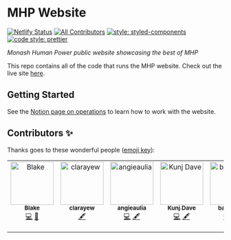 # MHP Website

[![Netlify Status](https://api.netlify.com/api/v1/badges/4e11de4f-08a6-455e-a138-2c241560a582/deploy-status)](https://app.netlify.com/sites/mhp-test/deploys)
[![All Contributors](https://img.shields.io/badge/all_contributors-2-orange.svg?style=flat-square)](#contributors)
[![style: styled-components](https://img.shields.io/badge/style-%F0%9F%92%85%20styled--components-orange.svg?colorB=daa357&colorA=db748e)](https://github.com/styled-components/styled-components)
[![code style: prettier](https://img.shields.io/badge/code_style-prettier-ff69b4.svg?style=flat-square)](https://github.com/prettier/prettier)

_Monash Human Power public website showcasing the best of MHP_

This repo contains all of the code that runs the MHP website. Check out the live site [here](https://monashhumanpower.org).

## Getting Started

See the [Notion page on operations](https://www.notion.so/monashhumanpower/MHP-Website-c279218a13a74477a29b0ceeb91f1a46?pvs=4)
to learn how to work with the website.

## Contributors ✨

Thanks goes to these wonderful people ([emoji key](https://allcontributors.org/docs/en/emoji-key)):

<!-- ALL-CONTRIBUTORS-LIST:START - Do not remove or modify this section -->
<!-- prettier-ignore-start -->
<!-- markdownlint-disable -->
<table>
  <tbody>
    <tr>
      <td align="center" valign="top" width="14.28%"><a href="https://github.com/Blake-Haydon"><img src="https://avatars2.githubusercontent.com/u/23159604?v=4?s=100" width="100px;" alt="Blake"/><br /><sub><b>Blake</b></sub></a><br /><a href="https://github.com/monash-human-power /MHP-Website/commits?author=Blake-Haydon" title="Code">💻</a> <a href="https://github.com/monash-human-power /MHP-Website/commits?author=Blake-Haydon" title="Documentation">📖</a></td>
      <td align="center" valign="top" width="14.28%"><a href="https://github.com/clarayew"><img src="https://avatars0.githubusercontent.com/u/71205412?v=4?s=100" width="100px;" alt="clarayew"/><br /><sub><b>clarayew</b></sub></a><br /><a href="#content-clarayew" title="Content">🖋</a></td>
      <td align="center" valign="top" width="14.28%"><a href="https://github.com/angieaulia"><img src="https://avatars2.githubusercontent.com/u/71426239?v=4?s=100" width="100px;" alt="angieaulia"/><br /><sub><b>angieaulia</b></sub></a><br /><a href="https://github.com/monash-human-power /MHP-Website/commits?author=angieaulia" title="Code">💻</a> <a href="#content-angieaulia" title="Content">🖋</a></td>
      <td align="center" valign="top" width="14.28%"><a href="https://github.com/kdav108"><img src="https://avatars.githubusercontent.com/u/63642262?v=4?s=100" width="100px;" alt="Kunj Dave"/><br /><sub><b>Kunj Dave</b></sub></a><br /><a href="https://github.com/monash-human-power /MHP-Website/commits?author=kdav108" title="Code">💻</a> <a href="#content-kdav108" title="Content">🖋</a></td>
      <td align="center" valign="top" width="14.28%"><a href="https://github.com/bahar-ap"><img src="https://avatars.githubusercontent.com/u/81912681?v=4?s=100" width="100px;" alt="bahar-ap"/><br /><sub><b>bahar-ap</b></sub></a><br /><a href="https://github.com/monash-human-power /MHP-Website/commits?author=bahar-ap" title="Code">💻</a> <a href="#content-bahar-ap" title="Content">🖋</a></td>
      <td align="center" valign="top" width="14.28%"><a href="https://github.com/megascrapper"><img src="https://avatars.githubusercontent.com/u/34503494?v=4?s=100" width="100px;" alt="Akbar Fadiansyah"/><br /><sub><b>Akbar Fadiansyah</b></sub></a><br /><a href="https://github.com/monash-human-power /MHP-Website/commits?author=megascrapper" title="Code">💻</a> <a href="#content-megascrapper" title="Content">🖋</a></td>
      <td align="center" valign="top" width="14.28%"><a href="https://github.com/carlthe7"><img src="https://avatars.githubusercontent.com/u/110951978?v=4?s=100" width="100px;" alt="carlthe7"/><br /><sub><b>carlthe7</b></sub></a><br /><a href="https://github.com/monash-human-power /MHP-Website/pulls?q=is%3Apr+reviewed-by%3Acarlthe7" title="Reviewed Pull Requests">👀</a></td>
    </tr>
  </tbody>
</table>

<!-- markdownlint-restore -->
<!-- prettier-ignore-end -->

<!-- ALL-CONTRIBUTORS-LIST:END -->
